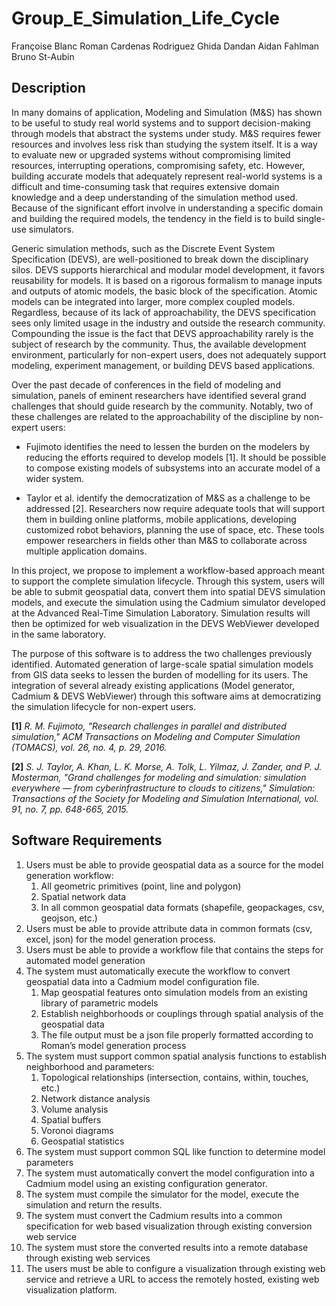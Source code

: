 # Group_E_Simulation_Life_Cycle
Françoise Blanc
Roman Cardenas Rodriguez
Ghida Dandan
Aidan Fahlman
Bruno St-Aubin

## Description
In many domains of application, Modeling and Simulation (M&S) has shown to be useful to study real world systems and to support decision-making through models that abstract the systems under study. M&S requires fewer resources and involves less risk than studying the system itself. It is a way to evaluate new or upgraded systems without compromising limited resources, interrupting operations, compromising safety, etc. However, building accurate models that adequately represent real-world systems is a difficult and time-consuming task that requires extensive domain knowledge and a deep understanding of the simulation method used. Because of the significant effort involve in understanding a specific domain and building the required models, the tendency in the field is to build single-use simulators.

Generic simulation methods, such as the Discrete Event System Specification (DEVS), are well-positioned to break down the disciplinary silos. DEVS supports hierarchical and modular model development, it favors reusability for models. It is based on a rigorous formalism to manage inputs and outputs of atomic models, the basic block of the specification. Atomic models can be integrated into larger, more complex coupled models. Regardless, because of its lack of approachability, the DEVS specification sees only limited usage in the industry and outside the research community. Compounding the issue is the fact that DEVS approachability rarely is the subject of research by the community. Thus, the available development environment, particularly for non-expert users, does not adequately support modeling, experiment management, or building DEVS based applications. 

Over the past decade of conferences in the field of modeling and simulation, panels of eminent researchers have identified several grand challenges that should guide research by the community. Notably, two of these challenges are related to the approachability of the discipline by non-expert users:

- Fujimoto identifies the need to lessen the burden on the modelers by reducing the efforts required to develop models [1]. It should be possible to compose existing models of subsystems into an accurate model of a wider system. 

- Taylor et al. identify the democratization of M&S as a challenge to be addressed [2]. Researchers now require adequate tools that will support them in building online platforms, mobile applications, developing customized robot behaviors, planning the use of space, etc. These tools empower researchers in fields other than M&S to collaborate across multiple application domains.

In this project, we propose to implement a workflow-based approach meant to support the complete simulation lifecycle. Through this system, users will be able to submit geospatial data, convert them into spatial DEVS simulation models, and execute the simulation using the Cadmium simulator developed at the Advanced Real-Time Simulation Laboratory. Simulation results will then be optimized for web visualization in the DEVS WebViewer developed in the same laboratory. 

The purpose of this software is to address the two challenges previously identified. Automated generation of large-scale spatial simulation models from GIS data seeks to lessen the burden of modelling for its users. The integration of several already existing applications (Model generator, Cadmium & DEVS WebViewer) through this software aims at democratizing the simulation lifecycle for non-expert users. 

<b>[1]</b> <i>R. M. Fujimoto, "Research challenges in parallel and distributed simulation," ACM Transactions on Modeling and Computer Simulation (TOMACS), vol. 26, no. 4, p. 29, 2016.</i>

<b>[2]</b> <i>S. J. Taylor, A. Khan, L. K. Morse, A. Tolk, L. Yilmaz, J. Zander, and P. J. Mosterman, "Grand challenges for modeling and simulation: simulation everywhere — from cyberinfrastructure to clouds to citizens," Simulation: Transactions of the Society for Modeling and Simulation International, vol. 91, no. 7, pp. 648-665, 2015.</i>

## Software Requirements
1. Users must be able to provide geospatial data as a source for the model generation workflow:
	1. All geometric primitives (point, line and polygon)
	2. Spatial network data  
	3. In all common geospatial data formats (shapefile, geopackages, csv, geojson, etc.)
2. Users must be able to provide attribute data in common formats (csv, excel, json) for the model generation process.
3. Users must be able to provide a workflow file that contains the steps for automated model generation
4. The system must automatically execute the workflow to convert geospatial data into a Cadmium model configuration file.
	1. Map geospatial features onto simulation models from an existing library of parametric models
	2. Establish neighborhoods or couplings through spatial analysis of the geospatial data
	3. The file output must be a json file properly formatted according to Roman’s model generation process
5. The system must support common spatial analysis functions to establish neighborhood and parameters:
	1. Topological relationships (intersection, contains, within, touches, etc.)
	2. Network distance analysis
	3. Volume analysis
	4. Spatial buffers
	5. Voronoi diagrams
	6. Geospatial statistics
6. The system must support common SQL like function to determine model parameters
7. The system must automatically convert the model configuration into a Cadmium model using an existing configuration generator.
8. The system must compile the simulator for the model, execute the simulation and return the results.
9. The system must convert the Cadmium results into a common specification for web based visualization through existing conversion web service
10. The system must store the converted results into a remote database through existing web services
11. The users must be able to configure a visualization through existing web service and retrieve a URL to access the remotely hosted, existing web visualization platform.



